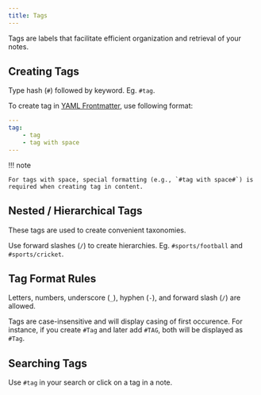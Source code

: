 ```yaml
---
title: Tags
---
```


Tags are labels that facilitate efficient organization and retrieval of your notes.

## Creating Tags

Type hash (`#`) followed by keyword. Eg. `#tag`.

To create tag in [YAML Frontmatter](../yaml-frontmatter.md), use following format:

```yaml
---
tag:  
    - tag  
    - tag with space  
---
```  

!!! note

    For tags with space, special formatting (e.g., `#tag with space#`) is required when creating tag in content.

## Nested / Hierarchical Tags

These tags are used to create convenient taxonomies.

Use forward slashes (`/`) to create hierarchies. Eg. `#sports/football` and `#sports/cricket`.

## Tag Format Rules

Letters, numbers, underscore (`_`), hyphen (`-`), and forward slash (`/`) are allowed.

Tags are case-insensitive and will display casing of first occurence. For instance, if you create `#Tag` and later add `#TAG`, both will be displayed as `#Tag`.

## Searching Tags

Use `#tag` in your search or click on a tag in a note.
